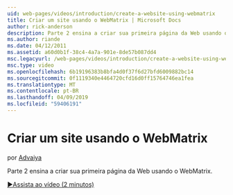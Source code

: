 ```yaml
---
uid: web-pages/videos/introduction/create-a-website-using-webmatrix
title: Criar um site usando o WebMatrix | Microsoft Docs
author: rick-anderson
description: Parte 2 ensina a criar sua primeira página da Web usando o WebMatrix.
ms.author: riande
ms.date: 04/12/2011
ms.assetid: a60d0b1f-38c4-4a7a-901e-8de57b087dd4
msc.legacyurl: /web-pages/videos/introduction/create-a-website-using-webmatrix
msc.type: video
ms.openlocfilehash: 6b19196383b8bfa4d0f37f6d27bfd6009882bc14
ms.sourcegitcommit: 0f1119340e4464720cfd16d0ff15764746ea1fea
ms.translationtype: MT
ms.contentlocale: pt-BR
ms.lasthandoff: 04/09/2019
ms.locfileid: "59406191"
---
```

# <a name="create-a-website-using-webmatrix"></a>Criar um site usando o WebMatrix

por [Advaiya](https://twitter.com/Advaiyasolns)

Parte 2 ensina a criar sua primeira página da Web usando o WebMatrix.

[&#9654;Assista ao vídeo (2 minutos)](https://channel9.msdn.com/Blogs/ASP-NET-Site-Videos/create-a-website-using-webmatrix)
